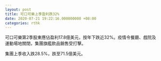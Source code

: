 ```yaml
---
layout: post
title: 可口可樂上季盈利跌32%
date: 2020-07-21 19:22:16.000000000 +08:00
categories: rthk
---
```


可口可樂第2季股東應佔盈利17.8億美元，按年下跌近32%。疫情令餐廳、戲院及運動場地關閉，集團旗艦飲品銷售受打擊。

集團上季收入跌28.5%，跌至71.5億美元。
